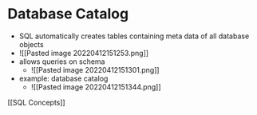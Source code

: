 # Database Catalog
+ SQL automatically creates tables containing meta data of all database objects
+ ![[Pasted image 20220412151253.png]]
+ allows queries on schema 
	+ ![[Pasted image 20220412151301.png]]
+ example: database catalog
	+ ![[Pasted image 20220412151344.png]]


[[SQL Concepts]]